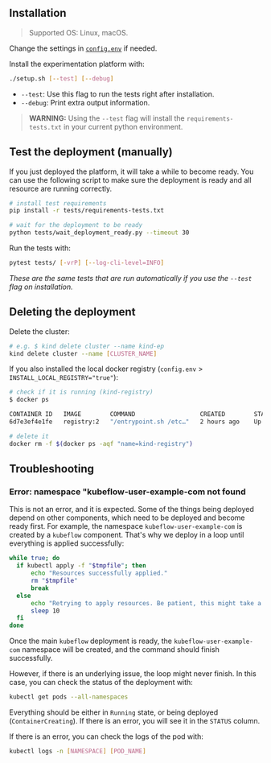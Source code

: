 ## Installation

> Supported OS: Linux, macOS.

Change the settings in [`config.env`](config.env) if needed.

Install the experimentation platform with:

```bash
./setup.sh [--test] [--debug]
```

- `--test`: Use this flag to run the tests right after installation.
- `--debug`: Print extra output information.

> **WARNING:** Using the `--test` flag will install the `requirements-tests.txt` in your current python environment.

## Test the deployment (manually)

If you just deployed the platform, it will take a while to become ready. You can use
the following script to make sure the deployment is ready and all resource are running
correctly.

```bash
# install test requirements
pip install -r tests/requirements-tests.txt
```

```bash
# wait for the deployment to be ready
python tests/wait_deployment_ready.py --timeout 30
```

Run the tests with:

```bash
pytest tests/ [-vrP] [--log-cli-level=INFO]
```

*These are the same tests that are run automatically if you use the `--test` flag on installation.*


## Deleting the deployment

Delete the cluster:
```bash
# e.g. $ kind delete cluster --name kind-ep
kind delete cluster --name [CLUSTER_NAME]
```

If you also installed the local docker registry (`config.env` > `INSTALL_LOCAL_REGISTRY="true"`):

```bash
# check if it is running (kind-registry)
$ docker ps

CONTAINER ID   IMAGE        COMMAND                  CREATED        STATUS        PORTS                       NAMES
6d7e3ef4e1fe   registry:2   "/entrypoint.sh /etc…"   2 hours ago    Up 2 hours    127.0.0.1:5001->5000/tcp    kind-registry
```

```bash
# delete it
docker rm -f $(docker ps -aqf "name=kind-registry")
```

## Troubleshooting

### Error: namespace "kubeflow-user-example-com not found

This is not an error, and it is expected. Some of the things being deployed depend on other components, which need to be deployed and become ready first.
For example, the namespace `kubeflow-user-example-com` is created by a `kubeflow` component. That's why we deploy in a loop until everything is applied successfully:

```bash
while true; do
  if kubectl apply -f "$tmpfile"; then
      echo "Resources successfully applied."
      rm "$tmpfile"
      break
  else
      echo "Retrying to apply resources. Be patient, this might take a while..."
      sleep 10
  fi
done
```

Once the main `kubeflow` deployment is ready, the `kubeflow-user-example-com` namespace will be created, and the command should finish successfully.

However, if there is an underlying issue, the loop might never finish. In this case, you can check the status of the deployment with:

```bash
kubectl get pods --all-namespaces
```

Everything should be either in `Running` state, or being deployed (`ContainerCreating`). If there is an error, you will see it in the `STATUS` column.

If there is an error, you can check the logs of the pod with:

```bash
kubectl logs -n [NAMESPACE] [POD_NAME]
```